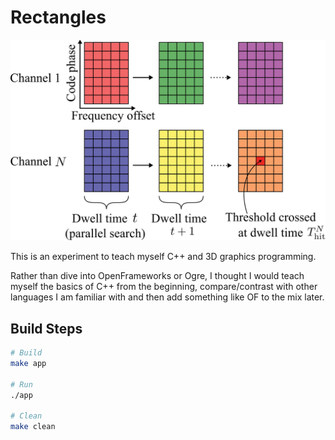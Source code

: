 # Rectangles

![Rectangles](rect.jpg "Rectangles")

This is an experiment to teach myself C++ and 3D graphics programming.

Rather than dive into OpenFrameworks or Ogre, I thought I would teach myself the basics of C++ from the beginning, compare/contrast with other languages I am familiar with and then add something like OF to the mix later.

## Build Steps

```bash
# Build
make app

# Run
./app

# Clean
make clean
```